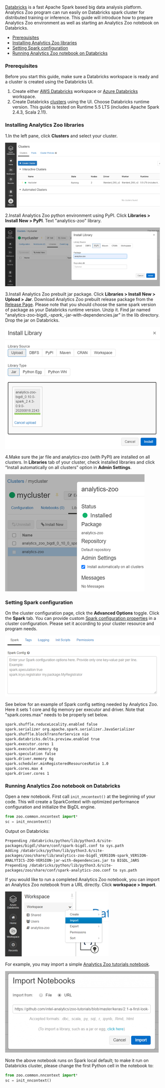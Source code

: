 [Databricks](https://databricks.com/) is a fast Apache Spark based big data analysis platform. Analytics Zoo program can run easily on Databricks spark cluster for distributed training or inference. This guide will introduce how to prepare Analytics Zoo environment as well as starting an Analytics Zoo notebook on Databricks.

- [Prerequisites](#prerequisites)
- [Installing Analytics Zoo libraries](#installing-analytics-zoo-libraries)
- [Setting Spark configuration](#setting-spark-configuration)
- [Running Analytics Zoo notebook on Databricks](#running-analytics-zoo-notebook-on-databricks)

### **Prerequisites**

Before you start this guide, make sure a Databricks workspace is ready and a cluster is created using the Databricks UI.

1. Create either [AWS Databricks](https://docs.databricks.com/getting-started/try-databricks.html)  workspace or [Azure Databricks](https://docs.microsoft.com/en-us/azure/azure-databricks/) workspace.
2. Create Databricks [clusters](https://docs.databricks.com/clusters/create.html) using the UI. Choose Databricks runtime version. This guide is tested on Runtime 5.5 LTS (includes Apache Spark 2.4.3, Scala 2.11).

### **Installing Analytics Zoo libraries**  

1.In the left pane, click **Clusters** and select your cluster. 

![Pic1](../Image/PlatformGuide/clusters.png) 

2.Install Analytics Zoo python environment using PyPI. Click **Libraries > Install New > PyPI**. Text "analytics-zoo" library.

![Pic2](../Image/PlatformGuide/pip.PNG) 

3.Install Analytics Zoo prebuilt jar package. Click **Libraries > Install New > Upload > Jar**. Download Analytics Zoo prebuilt release package from the [Release Page](../release-download.md). Please note that you should choose the same spark version of package as your Databricks runtime version. Unzip it. Find jar named "analytics-zoo-bigdl_*-spark_*-jar-with-dependencies.jar" in the lib directory. Drop the jar on Databricks.

![Pic3](../Image/PlatformGuide/rsz_install-jar.png) 

4.Make sure the jar file and analytics-zoo (with PyPI) are installed on all clusters. In **Libraries** tab of your cluster, check installed libraries and click “Install automatically on all clusters” option in **Admin Settings**.

![Pic4](../Image/PlatformGuide/rsz_installall.png)

### **Setting Spark configuration**

On the cluster configuration page, click the **Advanced Options** toggle. Click the **Spark** tab. You can provide custom [Spark configuration properties](https://spark.apache.org/docs/latest/configuration.html) in a cluster configuration. Please set it according to your cluster resource and program needs.  

![Pic5](../Image/PlatformGuide/rsz_sparkconfig.png)

See below for an example of Spark config setting needed by Analytics Zoo. Here it sets 1 core and 6g memory per executor and driver. Note that "spark.cores.max" needs to be properly set below.

```
spark.shuffle.reduceLocality.enabled false
spark.serializer org.apache.spark.serializer.JavaSerializer
spark.shuffle.blockTransferService nio
spark.databricks.delta.preview.enabled true
spark.executor.cores 1
spark.executor.memory 6g
spark.speculation false
spark.driver.memory 6g
spark.scheduler.minRegisteredResourcesRatio 1.0
spark.cores.max 4
spark.driver.cores 1
```

### **Running Analytics Zoo notebook on Databricks**

Open a new notebook. First call `init_nncontext()` at the beginning of your code. This will create a SparkContext with optimized performance configuration and initialize the BigDL engine. 

```python
from zoo.common.nncontext import*
sc = init_nncontext()
```

Output on Databricks:

```
Prepending /databricks/python/lib/python3.6/site-packages/bigdl/share/conf/spark-bigdl.conf to sys.path
Adding /databricks/python/lib/python3.6/site-packages/zoo/share/lib/analytics-zoo-bigdl_VERSION-spark_VERSION-ANALYTICS-ZOO-VERSION-jar-with-dependencies.jar to BIGDL_JARS
Prepending /databricks/python/lib/python3.6/site-packages/zoo/share/conf/spark-analytics-zoo.conf to sys.path
```

If you would like to run a completed Analytics Zoo notebook, you can import an Analytics Zoo notebook from a URL directly. Click **workspace > Import**.

![Pic6](../Image/PlatformGuide/importnotebook.PNG)

For example, you may import a simple [Analytics Zoo tutorials notebook](https://github.com/intel-analytics/zoo-tutorials/blob/master/keras/2.1-a-first-look-at-a-neural-network.ipynb).

![Pic7](../Image/PlatformGuide/import-zoo-notebook.PNG)

Note the above notebook runs on Spark local default; to make it run on Databricks cluster, please change the first Python cell in the notebook to:

```python
from zoo.common.nncontext import*
sc = init_nncontext()
```

